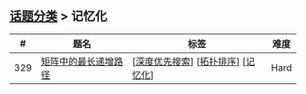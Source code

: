 <!--|This file generated by command(leetcode tag); DO NOT EDIT.            |-->
<!--+----------------------------------------------------------------------+-->
<!--|@author    openset <openset.wang@gmail.com>                           |-->
<!--|@link      https://github.com/openset                                 |-->
<!--|@home      https://github.com/openset/leetcode                        |-->
<!--+----------------------------------------------------------------------+-->

## [话题分类](https://github.com/openset/leetcode/blob/master/tag/README.md) > 记忆化

| # | 题名 | 标签 | 难度 |
| :-: | - | - | :-: |
| 329 | [矩阵中的最长递增路径](https://github.com/openset/leetcode/tree/master/problems/longest-increasing-path-in-a-matrix) | [[深度优先搜索](https://github.com/openset/leetcode/tree/master/tag/depth-first-search/README.md)] [[拓扑排序](https://github.com/openset/leetcode/tree/master/tag/topological-sort/README.md)] [[记忆化](https://github.com/openset/leetcode/tree/master/tag/memoization/README.md)]  | Hard |
